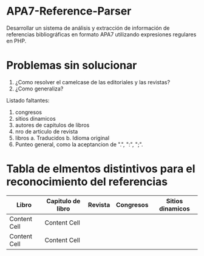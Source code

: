 # APA7-Reference-Parser
Desarrollar un sistema de análisis y extracción de información de referencias bibliográficas en formato APA7 utilizando expresiones regulares en PHP.


# Problemas sin solucionar

1. ¿Como resolver el camelcase de las editoriales y las revistas?
2. ¿Como generaliza?


Listado faltantes:
1. congresos
2. sitios dinamicos
3. autores de capitulos de libros
4. nro de articulo de revista
5. libros
    a. Traducidos 
    b. Idioma original 
6. Punteo general, como la aceptancion de ".", ":", ";". 


# Tabla de elmentos distintivos para el reconocimiento del referencias

| Libro      | Capitulo de libro | Revista | Congresos | Sitios dinamicos |
| ------------- | ------------- | ------------- |------------- |------------- |
| Content Cell  | Content Cell  |
| Content Cell  | Content Cell  |